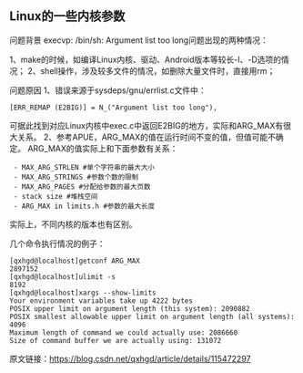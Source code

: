 ## Linux的一些内核参数

问题背景
execvp: /bin/sh: Argument list too long问题出现的两种情况：

1、make的时候，如编译Linux内核、驱动、Android版本等较长-I、-D选项的情况；
2、shell操作，涉及较多文件的情况，如删除大量文件时，直接用rm；

问题原因
1、错误来源于sysdeps/gnu/errlist.c文件中：

```
[ERR_REMAP (E2BIG)] = N_("Argument list too long"),  
```

可据此找到对应Linux内核中exec.c中返回E2BIG的地方，实际和ARG_MAX有很大关系。
2、参考APUE，ARG_MAX的值在运行时间不变的值，但值可能不确定。
ARG_MAX的值实际上和下面参数有关系：

```
 - MAX_ARG_STRLEN #单个字符串的最大大小
 - MAX_ARG_STRINGS #参数个数的限制
 - MAX_ARG_PAGES #分配给参数的最大页数
 - stack size #堆栈空间
 - ARG_MAX in limits.h #参数的最大长度
```

实际上，不同内核的版本也有区别。

几个命令执行情况的例子：

```
[qxhgd@localhost]getconf ARG_MAX
2897152
[qxhgd@localhost]ulimit -s
8192
[qxhgd@localhost]xargs --show-limits 
Your environment variables take up 4222 bytes
POSIX upper limit on argument length (this system): 2090882
POSIX smallest allowable upper limit on argument length (all systems): 4096
Maximum length of command we could actually use: 2086660
Size of command buffer we are actually using: 131072
```


原文链接：https://blog.csdn.net/qxhgd/article/details/115472297

